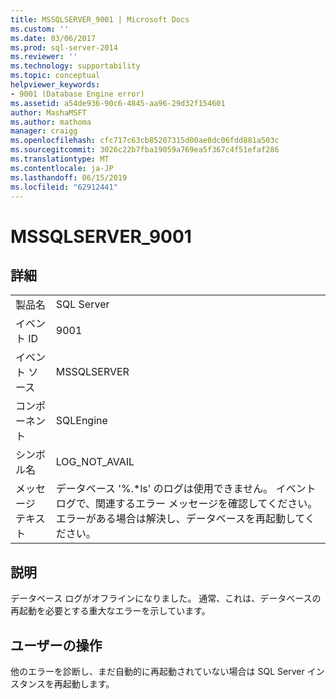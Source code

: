 ```yaml
---
title: MSSQLSERVER_9001 | Microsoft Docs
ms.custom: ''
ms.date: 03/06/2017
ms.prod: sql-server-2014
ms.reviewer: ''
ms.technology: supportability
ms.topic: conceptual
helpviewer_keywords:
- 9001 (Database Engine error)
ms.assetid: a54de936-90c6-4845-aa96-29d32f154601
author: MashaMSFT
ms.author: mathoma
manager: craigg
ms.openlocfilehash: cfc717c63cb85207315d00ae8dc06fdd881a503c
ms.sourcegitcommit: 3026c22b7fba19059a769ea5f367c4f51efaf286
ms.translationtype: MT
ms.contentlocale: ja-JP
ms.lasthandoff: 06/15/2019
ms.locfileid: "62912441"
---
```

# <a name="mssqlserver9001"></a>MSSQLSERVER_9001
    
## <a name="details"></a>詳細  
  
|||  
|-|-|  
|製品名|SQL Server|  
|イベント ID|9001|  
|イベント ソース|MSSQLSERVER|  
|コンポーネント|SQLEngine|  
|シンボル名|LOG_NOT_AVAIL|  
|メッセージ テキスト|データベース '%.*ls' のログは使用できません。 イベント ログで、関連するエラー メッセージを確認してください。 エラーがある場合は解決し、データベースを再起動してください。|  
  
## <a name="explanation"></a>説明  
 データベース ログがオフラインになりました。 通常、これは、データベースの再起動を必要とする重大なエラーを示しています。  
  
## <a name="user-action"></a>ユーザーの操作  
 他のエラーを診断し、まだ自動的に再起動されていない場合は SQL Server インスタンスを再起動します。  
  
  
